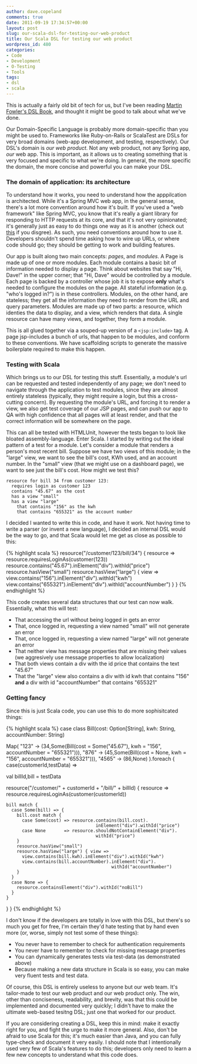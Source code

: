 ```yaml
---
author: dave.copeland
comments: true
date: 2011-09-19 17:34:57+00:00
layout: post
slug: our-scala-dsl-for-testing-our-web-product
title: Our Scala DSL for testing our web product
wordpress_id: 480
categories:
- Code
- Development
- O-Testing
- Tools
tags:
- dsl
- scala
---
```



This is actually a fairly old bit of tech for us, but I've been reading [Martin Fowler's DSL Book](http://www.amazon.com/Domain-Specific-Languages-Addison-Wesley-Signature-Fowler/dp/0321712943), and thought it might be good to talk about what we've done.

Our Domain-Specific Language is probably more domain-specific than you might be used to.  Frameworks like Ruby-on-Rails or ScalaTest are DSLs for very broad domains (web-app development, and testing, respectively).  Our DSL's domain is _our web product_.  Not any web product, not any Spring app, _our_ web app.  This is important, as it allows us to creating something that is very focused and specific to what we're doing.  In general, the more specific the domain, the more concise and powerful you can make your DSL.

### The domain of application: its architecture

To understand how it works, you need to understand how the apppilcation is architected.  While it's a Spring MVC web app, in the general sense, there's a lot more convention around how it's built.  If you've used a "web framework" like Spring MVC, you know that it's really a giant library for responding to HTTP requests at its core, and that it's not very opinionated; it's generally just as easy to do things one way as it is another (check out [this](http://static.springsource.org/spring/docs/3.0.x/javadoc-api/org/springframework/web/bind/annotation/RequestMapping.html) if you disgree).  As such, you need conventions around how to use it. Developers shouldn't spend time asking how to wire up URLs, or where code should go; they should be getting to work and building features.

Our app is built along two main concepts: _pages_, and _modules_.  A Page is made up of one or more modules.  Each module contains a basic bit of information needed to display a page.  Think about websites that say "Hi, Dave!" in the upper corner; that "Hi, Dave" would be controlled by  a module.  Each page is backed by a controller whose job it is to expose **only** what's needed to configure the modules on the page. All stateful information (e.g. "who's logged in?") is in these controllers.  Modules, on the other hand, are stateless; they get all the information they need to render from the URL and query parameters.  Modules are made up of two parts: a resource, which identies the data to display, and a view, which renders that data.  A single resource can have many views, and together, they form a module.

This is all glued together via a souped-up version of a `<jsp:include>` tag.  A page jsp-includes a bunch of urls, that happen to be modules, and conform to these conventions.  We have scaffolding scripts to generate the massive boilerplate required to make this happen.

### Testing with Scala

Which brings us to our DSL for testing this stuff.  Essentially, a module's url can be requested and tested independently of any page; we don't need to navigate through the application to test modules, since they are almost entirely stateless (typically, they might require a login, but this a cross-cutting concern).  By requesting the module's URL, and forcing it to render a view, we also get test coverage of our JSP pages, and can push our app to QA with high confidence that all pages will at least render, and that the correct information will be somewhere on the page.

This can all be tested with HTMLUnit, however the tests began to look like bloated assembly-language.  Enter Scala.  I started by writing out the ideal pattern of a test for a module.  Let's consider a module that renders a person's most recent bill.  Suppose we have two views of this module; in the "large" view, we want to see the bill's cost, KWh used, and an account number.  In the "small" view (that we might use on a dashboard page), we want to see just the bill's cost.  How might we test this?

    resource for bill 34 from customer 123:
      requires login as customer 123
      contains "45.67" as the cost
      has a view "small"
      has a view "large"
        that contains "156" as the kwh
        that contains "655321" as the account number

I decided I wanted to write this in code, and have it work.  Not having time to write a parser (or invent a new language), I decided an internal DSL would be the way to go, and that Scala would let me get as close as possible to this:

{% highlight scala %}
resource("/customer/123/bill/34") { resource =>
  resource.requiresLoginAs(customer(123))
  resource.contains("45.67").inElement("div").withId("price")
  resource.hasView("small")
  resource.hasView("large") { view =>
    view.contains("156").inElement("div").withId("kwh")
    view.contains("655321").inElement("div").withId("accountNumber")
  }
}
{% endhighlight %}

This code creates several data structures that our test can now walk.  Essentially, what this will test:

  * That accessing the url without being logged in gets an error
  * That, once logged in, requesting a view named "small" will not generate an error
  * That, once logged in, requesting a view named "large" will not generate an error
  * That neither view has message properties that are missing their values (we aggresively use message properties to allow localization)
  * That both views contain a div with the id price that contains the text "45.67"
  * That the "large" view also contains a div with id kwh that contains "156" **and** a div with id "accountNumber" that contains "655321"

### Getting fancy

Since this is just Scala code, you can use this to do more sophisitcated things:

{% highlight scala %}
case class Bill(cost: Option[String], 
                kwh: String, 
                accountNumber: String)

Map(
"123" -> (34,Some(Bill(cost = Some("45.67"),
                       kwh = "156",
                       accountNumber = "655321"))),
"876" -> (45,Some(Bill(cost = None,
                       kwh = "156",
                       accountNumber = "655321"))),
"4565" -> (86,None)
).foreach { case(customerId,testData) => 

  val billId,bill = testData

  resource("/customer/" + customerId + "/bill/" + billId) { resource =>
    resource.requiresLoginAs(customer(customerId))

    bill match {
      case Some(bill) => {
        bill.cost match {
          case Some(cost) => resource.contains(bill.cost).
                                      inElement("div").withId("price")
          case None       => resource.shouldNotContainElement("div").
                                      withId("price")
        }
        resource.hasView("small")
        resource.hasView("large") { view => 
          view.contains(bill.kwh).inElement("div").withId("kwh")
          view.contains(bill.accountNumber).inElement("div").
                                            withId("accountNumber")
        }
      }
      case None => {
        resource.containsElement("div").withId("noBill")
      }
    }
  }
}
{% endhighlight %}

I don't know if the developers are totally in love with this DSL, but there's so much you get for free, I'm certain they'd hate testing that by hand even more (or, worse, simply not test some of these things):

  * You never have to remember to check for authentication requirements
  * You never have to remember to check for missing message properties
  * You can dynamically generates tests via test-data (as demonstrated above)
  * Because making a new data structure in Scala is so easy, you can make very fluent tests and test data.

Of course, this DSL is entirely useless to anyone but our web team.  It's tailor-made to test our web product and our web product only.  The win, other than conciseness, readability, and brevity, was that this could be implemented and documented very quickly; I didn't have to make the ultimate web-based tesitng DSL; just one that worked for our product.

If you are considering creating a DSL, keep this in mind: make it exactly right for you, and fight the urge to make it more general.  Also, don't be afraid to use Scala for this; it's much easier than Java, and you can fully type-check and document it very easily.  I should note that I intentionally used very few of Scala's features to do this; developers only need to learn a few new concepts to understand what this code does.
